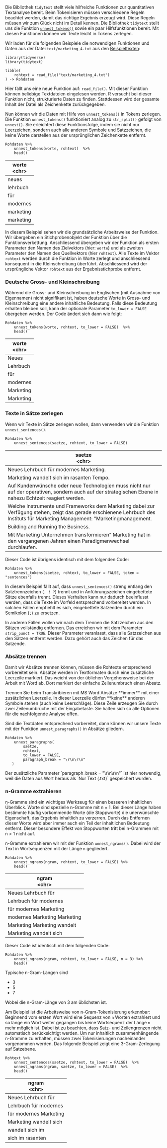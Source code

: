 Die Bibliothek `tidytext` stellt viele hilfreiche Funktionen zur quantitativen Textanalyse bereit. Beim Tokenisieren müssen verschiedene Regeln beachtet werden, damit das richtige Ergebnis erzeugt wird. Diese Regeln müssen wir zum Glück nicht im Detail kennen.   Die Bibliothek `tidytext` stellt uns die Funktion [`unnest_tokens()`](https://juliasilge.github.io/tidytext/reference/unnest_tokens.html) sowie ein paar Hilfsfunktionen bereit. Mit diesen Funktionen können wir Texte leicht in Tokens zerlegen. 

Wir laden für die folgenden Beispiele die notwendigen Funktionen und Daten aus der Datei `text/marketing_4.txt` aus den [Beispieltexten](https://moodle.zhaw.ch/mod/resource/view.php?id=703515): 

```
library(tidyverse)
library(tidytext)

tibble(
    rohtext = read_file("text/marketing_4.txt")
) -> Rohdaten 
```

Hier fällt uns eine neue Funktion auf: `read_file()`. Mit dieser Funktion können beliebige Textdateien eingelesen werden. R versucht bei dieser Funktion nicht, strukturierte Daten zu finden. Stattdessen wird der gesamte Inhalt der Datei als Zeichenkette zurückgegeben. 

Nun können wir die Daten mit Hilfe von `unnest_tokens()` in Tokens zerlegen. Die Funktion `unnest_tokens()` funktioniert analog zu `str_split()` gefolgt von `unnest()`. Sie erleichtert diese Funktionsfolge, indem sie nicht nur Leerzeichen, sondern auch alle anderen Symbole und Satzzeichen, die keine Worte darstellen aus der ursprünglichen Zeichenkette entfernt. 

```
Rohdaten %>% 
    unnest_tokens(worte, rohtext)  %>% 
    head()
```

| worte<br>&lt;chr&gt; | 
| --- |
| neues |
| lehrbuch |
| für |
| modernes |
| marketing |
| marketing |

In diesem Beispiel sehen wir die grundsätzliche Arbeitsweise der Funktion. Wir übergeben ein Stichprobenobjekt der Funktion über die Funktionsverkettung. Anschliessend übergeben wir der Funktion als ersten Parameter den Namen des Zielvektors (hier: `worte`) und als zweiten Parameter den Namen des Quellvektors (hier `rohtext`). Alle Texte im Vektor `rohtext` werden durch die Funktion in Worte zerlegt und anschliessend konsequent in die Kleinschreibung überführt. Abschliessend wird der ursprüngliche Vektor `rohtext` aus der Ergebnisstichprobe entfernt. 

### Deutsche Gross- und Kleinschreibung

Während die Gross- und Kleinschreibung im Englischen (mit Ausnahme von Eigennamen) nicht signifikant ist, haben deutsche Worte in Gross- und Kleinschreibung eine andere inhaltliche Bedeutung. Falls diese Bedeutung erhalten bleiben soll, kann der optionale Parameter `to_lower = FALSE` übergeben werden. Der Code ändert sich dann wie folgt: 

```
Rohdaten %>% 
    unnest_tokens(worte, rohtext, to_lower = FALSE)  %>% 
    head()
```

| worte<br>&lt;chr&gt; | 
| --- |
| Neues |
| Lehrbuch |
| für |
| modernes |
| Marketing |
| Marketing |

### Texte in Sätze zerlegen

Wenn wir Texte in Sätze zerlegen wollen, dann verwenden wir die Funktion `unnest_sentences()`.

```
Rohdaten %>% 
    unnest_sentences(saetze, rohtext, to_lower = FALSE)
```

| saetze <br>&lt;chr&gt; |
| --- | 
| Neues Lehrbuch für modernes Marketing. | 
| Marketing wandelt sich im rasanten Tempo. | 
| Auf Kundenwünsche oder neue Technologien muss nicht nur auf der operativen, sondern auch auf der strategischen Ebene in nahezu Echtzeit reagiert werden. | 
| Welche Instrumente und Frameworks dem Marketing dabei zur Verfügung stehen, zeigt das gerade erschienene Lehrbuch des Instituts für Marketing Management: "Marketingmanagement. | 
| Building and Running the Business. | 
| Mit Marketing Unternehmen transformieren" Marketing hat in den vergangenen Jahren einen Paradigmenwechsel durchlaufen. |

Dieser Code ist übrigens identisch mit dem folgenden Code: 

```
Rohdaten %>% 
    unnest_tokens(saetze, rohtext, to_lower = FALSE, token = "sentences")
```

In diesem Beispiel fällt auf, dass `unnest_sentences()` streng entlang den Satztrennzeichen (`. ! ?`) trennt und in Anführungszeichen eingebettete Sätze ebenfalls trennt. Dieses Verhalten kann nur dadurch beeinflusst werden, dass die Texte im Vorfeld entsprechend vorbereitet werden. In solchen Fällen empfiehlt es sich, eingebettete Satzenden durch ein Semikolon (`;`) zu ersetzen. 

In anderen Fällen wollen wir nach dem Trennen die Satzzeichen aus den Sätzen vollständig entfernen. Das erreichen wir mit dem Parameter `strip_punct = TRUE`. Dieser Parameter veranlasst, dass alle Satzzeichen aus den Sätzen entfernt werden. Dazu gehört auch das Zeichen für das Satzende. 

### Absätze trennen

Damit wir Absätze trennen können, müssen die Rohtexte entsprechend vorbereitet sein. Absätze werden in Textformaten durch eine zusätzliche Leerzeile markiert. Das weicht von der üblichen Vorgehensweise bei der Arbeit mit Word ab. Dort markiert der einfache Zeilenumbruch einen Absatz.

<p class="alert alert-success" markdown="1"> 
Trennen Sie beim Transkribieren mit MS Word Absätze **immer** mit einer zusätzlichen Leerzeile. In dieser Leerzeile dürfen **keine** anderen Symbole stehen (auch keine Leerschläge). Diese Zeile erzeugen Sie durch zwei Zeilenumbrüche mit der Eingabetaste. Sie halten sich so alle Optionen für die nachfolgende Analyse offen.
</p>

Sind die Textdaten entsprechend vorbereitet, dann können wir unsere Texte mit der Funktion `unnest_paragraphs()` in  Absätze gliedern. 

```
Rohdaten %>% 
    unnest_paragraphs(
        saetze, 
        rohtext, 
        to_lower = FALSE, 
        paragraph_break = "\r\n\r\n"
   )  
```

<p class="alert alert-warning" markdown="1"> 
Der zusätzliche Parameter `paragraph_break = "\r\n\r\n"` ist hier notwendig, weil die Daten aus Wort heraus als `Nur Text (.txt)` gespeichert wurden.
</p>

### n-Gramme extrahieren

n-Gramme sind ein wichtiges Werkzeug für einen besseren inhaltlichen Überblick. Worte sind spezielle n-Gramme mit n = 1. Bei dieser Länge haben bestimmte häufig vorkommende Worte (die Stoppworte) die unerwünschte Eigenschaft, das Ergebnis inhaltlich zu verzerren. Durch das Entfernen dieser Worte wird aber immer auch ein Teil der inhaltlichen Bedeutung entfernt. Dieser besondere Effekt von Stoppworten tritt bei n-Grammen mit n > 1 nicht auf. 

n-Gramme extrahieren wir mit der Funktion `unnest_ngrams()`. Dabei wird der Text in Wortsequenzen mit der Länge `n` gegliedert. 

```
Rohdaten %>% 
    unnest_ngrams(ngram, rohtext, to_lower = FALSE) %>% 
    head()
``` 

| ngram<br>&lt;chr&gt; |
| --- |
| Neues Lehrbuch für |
| Lehrbuch für modernes |
| für modernes Marketing |
| modernes Marketing Marketing |
| Marketing Marketing wandelt |
| Marketing wandelt sich |


Dieser Code ist identisch mit dem folgenden Code: 

```
Rohdaten %>% 
    unnest_ngrams(ngram, rohtext, to_lower = FALSE, n = 3) %>% 
    head()
``` 

<div class="alert alert-success" markdown="1"> 
Typische n-Gram-Längen sind

- 3
- 5
- 7

Wobei die n-Gram-Länge von 3 am üblichsten ist. 
</div>


Am Beispiel ist die Arbeitsweise von n-Gram-Tokenisierung erkennbar: Beginnend vom ersten Wort wird eine Sequenz von `n` Worten extrahiert und so lange ein Wort weiter gegangen bis keine Wortsequenz der Länge `n` mehr möglich ist. Dabei ist zu beachten, dass Satz- und Zeilengrenzen nicht automatisch berücksichtigt werden. Um nur inhaltlich zusammenhängende n-Gramme zu erhalten, müssen zwei Tokenisierungen nacheinander vorgenommen werden. Das folgende Beispiel zeigt eine 3-Gram-Zerlegung auf Satzebene. 

```
Rohtext %>% 
    unnest_sentences(saetze, rohtext, to_lower = FALSE)  %>% 
    unnest_ngrams(ngram, saetze, to_lower = FALSE)  %>% 
    head()
```

| ngram<br>&lt;chr&gt; |
| --- |
| Neues Lehrbuch für |
| Lehrbuch für modernes |
| für modernes Marketing |
| Marketing wandelt sich |
| wandelt sich im |
| sich im rasanten |
